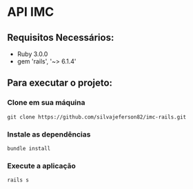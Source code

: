 # API IMC

## Requisitos Necessários:

* Ruby 3.0.0
* gem 'rails', '~> 6.1.4'



## Para executar o projeto:

### Clone em sua máquina

```shell
git clone https://github.com/silvajeferson82/imc-rails.git
```

### Instale as dependências
```shell
bundle install
```


### Execute a aplicação
```shell
rails s
```